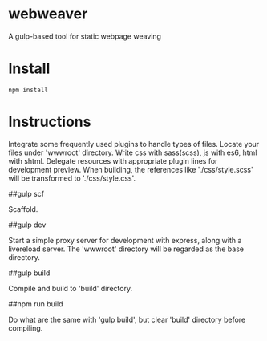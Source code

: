 # webweaver
A gulp-based tool for static webpage weaving

# Install

```
npm install
```

# Instructions

Integrate some frequently used plugins to handle types of files.
Locate your files under 'wwwroot' directory.
Write css with sass(scss), js with es6, html with shtml.
Delegate resources with appropriate plugin lines for development preview.
When building, the references like './css/style.scss' will be transformed to './css/style.css'.

##gulp scf

Scaffold.

##gulp dev

Start a simple proxy server for development with express, along with a livereload server. The 'wwwroot' directory will be regarded as the base directory.

##gulp build

Compile and build to 'build' directory.

##npm run build

Do what are the same with 'gulp build', but clear 'build' directory before compiling.